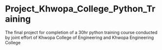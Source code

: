# Project_Khwopa_College_Python_Training
The final project for completion of a 30hr python training course conducted by joint effort of Khwopa College of Engineering and Khwopa Engineering College
